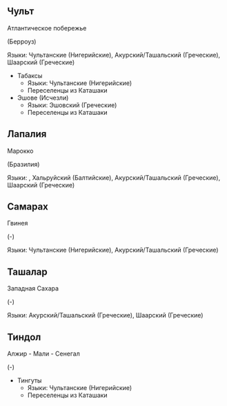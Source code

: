 ## Чульт

Атлантическое побережье

(Берроуз)

Языки: Чультанские (Нигерийские), Акурский/Ташальский (Греческие), Шаарский (Греческие)


*   Табаксы
    *   Языки: Чультанские (Нигерийские)
    *   Переселенцы из Каташаки
*   Эшове (Исчезли)
    *   Языки: Эшовский (Греческие)
    *   Переселенцы из Каташаки

## Лапалия

Марокко

(Бразилия)

Языки: , Хальруйский (Балтийские), Акурский/Ташальский (Греческие), Шаарский (Греческие)


## Самарах

Гвинея

(-)

Языки: Чультанские (Нигерийские), Акурский/Ташальский (Греческие)

## Ташалар

Западная Сахара

(-)

Языки: Акурский/Ташальский (Греческие), Шаарский (Греческие)

## Тиндол

Алжир - Мали - Сенегал

(-)

*   Тингуты
    *   Языки: Чультанские (Нигерийские)
    *   Переселенцы из Каташаки
